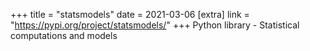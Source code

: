 +++
title = "statsmodels"
date = 2021-03-06
[extra]
link = "https://pypi.org/project/statsmodels/"
+++
Python library - Statistical computations and models

